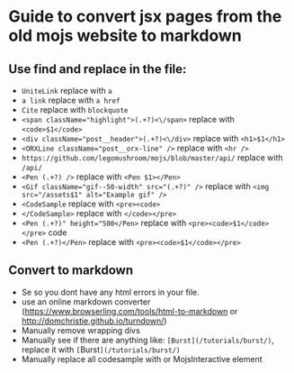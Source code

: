 # Guide to convert jsx pages from the old mojs website to markdown

## Use find and replace in the file:
 - `UniteLink` replace with `a`
 - `a link` replace with `a href`
 - `Cite` replace with `blockquote`
 - `<span className="highlight">(.+?)<\/span>` replace with `<code>$1</code>`
 - `<div className="post__header">(.+?)<\/div>` replace with `<h1>$1</h1>`
 - `<ORXLine className="post__orx-line" />` replace with `<hr />`
 - `https://github.com/legomushroom/mojs/blob/master/api/` replace with `/api/`
 - `<Pen (.+?) />` replace with `<Pen $1></Pen>`
 - `<Gif className="gif--50-width" src="(.+?)" />` replace with `<img src="/assets$1" alt="Example gif" />`
 - `<CodeSample` replace with `<pre><code>`
 - `</CodeSample>` replace with `</code></pre>`
 - `<Pen (.+?)" height="500</Pen>` replace with `<pre><code>$1</code></pre>` code
 - `<Pen (.+?)</Pen>` replace with `<pre><code>$1</code></pre>`

## Convert to markdown
 - Se so you dont have any html errors in your file.
 - use an online markdown converter (https://www.browserling.com/tools/html-to-markdown or http://domchristie.github.io/turndown/)
 - Manually remove wrapping divs
 - Manually see if there are anything like: ``[Burst](/tutorials/burst/)``, replace it with `[`Burst`](/tutorials/burst/)`
 - Manually replace all codesample with <MojsDemo code=" the code " penSource="the codepen id" /> or MojsInteractive element